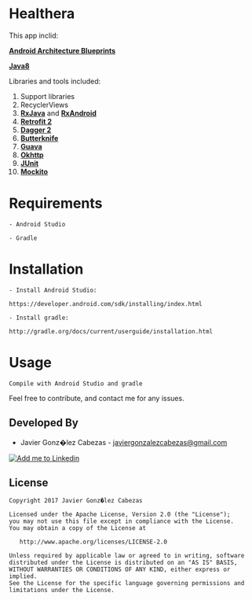 # Healthera

This app inclid:

**[Android Architecture Blueprints](https://github.com/googlesamples/android-architecture)**

**[Java8]()**

Libraries and tools included:

1. Support libraries
2. RecyclerViews
3. **[RxJava](https://github.com/ReactiveX/RxJava)** and **[RxAndroid](https://github.com/ReactiveX/RxAndroid)**
4. **[Retrofit 2](https://github.com/square/retrofit)**
5. **[Dagger 2](https://google.github.io/dagger/)**
6. **[Butterknife](https://github.com/JakeWharton/butterknife)**
7. **[Guava](https://github.com/google/guava)**
8. **[Okhttp](https://github.com/square/okhttp)**
9. **[JUnit](http://junit.org/junit4/)**
10. **[Mockito](http://site.mockito.org/)**



# Requirements

    - Android Studio

    - Gradle


# Installation

    - Install Android Studio:

    https://developer.android.com/sdk/installing/index.html

    - Install gradle:

    http://gradle.org/docs/current/userguide/installation.html

# Usage
    Compile with Android Studio and gradle


Feel free to contribute, and contact me for any issues.

Developed By
------------
* Javier Gonz�lez Cabezas - <javiergonzalezcabezas@gmail.com>

<a href="https://es.linkedin.com/in/javier-gonz%C3%A1lez-cabezas-8b4b2231">
  <img alt="Add me to Linkedin" src="https://github.com/JorgeCastilloPrz/EasyMVP/blob/master/art/linkedin.png" />
</a>

License
-------

    Copyright 2017 Javier Gonz�lez Cabezas

    Licensed under the Apache License, Version 2.0 (the "License");
    you may not use this file except in compliance with the License.
    You may obtain a copy of the License at

       http://www.apache.org/licenses/LICENSE-2.0

    Unless required by applicable law or agreed to in writing, software
    distributed under the License is distributed on an "AS IS" BASIS,
    WITHOUT WARRANTIES OR CONDITIONS OF ANY KIND, either express or implied.
    See the License for the specific language governing permissions and
    limitations under the License.
	
